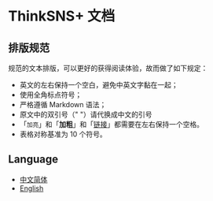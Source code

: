 # ThinkSNS+ 文档

## 排版规范

规范的文本排版，可以更好的获得阅读体验，故而做了如下规定：

- 英文的左右保持一个空白，避免中英文字黏在一起；
- 使用全角标点符号；
- 严格遵循 Markdown 语法；
- 原文中的双引号（" "）请代换成中文的引号
- 「`加亮`」和「**加粗**」和「[链接](#排版规范)」都需要在左右保持一个空格。
- 表格对称基准为 10 个符号。

## Language

- [中文简体](zh-CN)
- [English](en)

